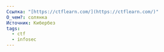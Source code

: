 ```yaml
---
Ссылка: "[https://ctflearn.com/](https://ctflearn.com/)"
О_чем?: солянка
Источник: Кибербез
tags:
  - ctf
  - infosec
---
```

